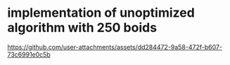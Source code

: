 # implementation of unoptimized algorithm with 250 boids
https://github.com/user-attachments/assets/dd284472-9a58-472f-b607-73c6991e0c5b

